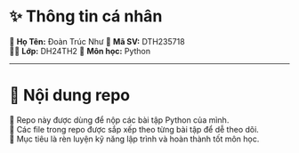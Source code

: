 # ✨ Thông tin cá nhân  
📌 **Họ Tên:** Đoàn Trúc Như
📌 **Mã SV:** DTH235718  
👨‍🎓 **Lớp:** DH24TH2
📘 **Môn học:** Python  

---

# 📂 Nội dung repo  
💾 Repo này được dùng để nộp các bài tập Python của mình.  
📑 Các file trong repo được sắp xếp theo từng bài tập để dễ theo dõi.  
🚀 Mục tiêu là rèn luyện kỹ năng lập trình và hoàn thành tốt môn học.  
